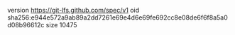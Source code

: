 version https://git-lfs.github.com/spec/v1
oid sha256:e944e572a9ab89a2dd7261e69e4d6e69fe692cc8e08de6f6f8a5a0d08b96612c
size 10475
